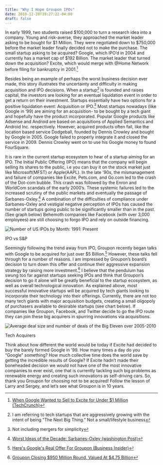 ```yaml
---
title: "Why I Hope Groupon IPOs"
date: 2010-12-28T19:27:22-04:00
draft: false
---
```


In early 1999, two students raised $100,000 to turn a research idea into a company. Young and risk-averse, they approached the market leader asking to be bought for $1 Million. They were negotiated down to $750,000 before the market leader finally decided not to make the purchase. The small startup asking to be acquired? Google, which IPO’d in 2004 and currently has a market cap of $192 Billion. The market leader that turned down the acquisition? Excite, which would merge with @Home Network before filing for bankruptcy in 2001.[^1]

Besides being an example of perhaps the worst business decision ever made, this story illustrates the uncertainty and difficulty in making acquisition and IPO decisions. When a startup[^2] is founded and raises capital, the investors are looking for an eventual liquidation event in order to get a return on their investment. Startups essentially have two options for a positive liquidation event: Acquisition or IPO.[^3] Most startups nowadays (like Google in ‘99) are aiming for an acquisition- to be bought by a tech giant and hopefully have the product incorporated. Popular Google products like Adsense and Android are based on acquisitions of Applied Semantics and Android Inc. respectively. However, acquired products often fail, like the location based service Dodgeball, founded by Dennis Crowley and bought by Google in 2005. Google failed to properly integrate it and closed the service in 2009. Dennis Crowley went on to use his Google money to found FourSquare.

It is rare in the current startup ecosystem to hear of a startup aiming for an IPO. The Initial Public Offering (IPO) means that the company will begin selling its shares to the public, i.e you can buy it on the stock market just like Microsoft(MFST) or Apple(AAPL). In the late '90s, the mismanagement and failure of companies like Excite, Pets.com, and Go.com led to the crash of the Dot-com bubble. This crash was followed by the Enron and WorldCom scandals of the early 2000’s. These systemic failures led to the increased scrutiny of the public markets and eventually the passage of Sarbanes-Oxley.[^4] A combination of the difficulties of compliance under Sarbanes-Oxley and vestigial negative perception of IPOs has caused the number of startups going public to be significantly smaller than in the past. (See graph below) Behemoth companies like Facebook (with over 3,000 employees) are still choosing to forgo IPO and rely on outside financing.

![Number of US IPOs by Month: 1991: Present](/images/saupload_ipos1991.png)

IPO vs S&P

Seemingly following the trend away from IPO, Groupon recently began talks with Google to be acquired for just over $5 Billion.[^5] However, these talks fell through for a number of reasons. I am impressed by Groupon’s board’s decision to turn down this offer and continue their aggressive expansion strategy by raising more investment.[^6] I believe that the pendulum has swung too far against startups seeking IPOs and think that Groupon’s decision to go it alone will be greatly beneficial to the startup ecosystem, as well as overall technological innovation. As explained above, most successful innovative startups will be acquired by tech giants looking to incorporate their technology into their offerings. Currently, there are not too many tech giants with major acquisition budgets, creating a small oligopoly of purchasers available to desirable startups (see chart below). If companies like Groupon, Facebook, and Twitter decide to go the IPO route they can join these big acquirers in spurring innovations via acquisitions.

![Average deal size and number of deals of the Big Eleven over 2005-2010](/images/big11history.png)

Tech Acquirers

Think about how different the world would be today if Excite had decided to buy the barely formed Google in '99. How many times a day do you “Google"  something? How much collective time does the world save by getting the incredible results of Google? If Excite hadn’t made their boneheaded decision we would not have one of the most innovative companies to ever exist, one that is currently tackling such big problems as renewable energy and creating such innovations as self-driving cars. So, thank you Groupon for choosing not to be acquired! Follow the lesson of Larry and Sergey, and let’s see what Groupon is in 10 years.

[^1]: [When Google Wanted to Sell to Excite for Under $1 Million (TechCrunch)](https://techcrunch.com/2010/09/29/google-excite/?guccounter=1)
[^2]: I am referring to tech startups that are aggressively growing with the intent of being "The Next Big Thing.” Not a small/lifestyle business
[^3]: Not including mergers for simplicity
[^4]: [Worst Ideas of the Decade: Sarbanes-Oxley (washington Post)](https://www.washingtonpost.com/wp-srv/special/opinions/outlook/worst-ideas/sarbanes-oxley.html)
[^5]: [Here's Google's Real Offer For Groupon (Business Insider)](https://www.businessinsider.com/google-groupon-offer-2010-11)
[^6]: [Groupon Closing $950 Million Round, Valued At $4.75 Billion](https://techcrunch.com/2010/12/28/groupon-closing-950-million-round-valued-at-4-75-billion/)